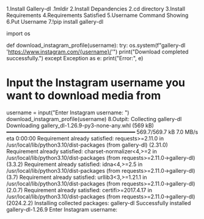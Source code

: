 1.Install Gallery-dl    .1mldir <directory>
2.Install Depandencies   2.cd directory 
3.Install Requirements 
4.Requirements Satisfied 
5.Username Command Showing 
6.Put Username 
7.!pip install gallery-dl

import os

def download_instagram_profile(username):
    try:
        os.system(f"gallery-dl 'https://www.instagram.com/{username}/'")
        print("Download completed successfully.")
    except Exception as e:
        print("Error:", e)

# Input the Instagram username you want to download media from
username = input("Enter Instagram username: ")
download_instagram_profile(username)
8.Outpit: Collecting gallery-dl
  Downloading gallery_dl-1.26.9-py3-none-any.whl (569 kB)
     ━━━━━━━━━━━━━━━━━━━━━━━━━━━━━━━━━━━━━━━━ 569.7/569.7 kB 7.0 MB/s eta 0:00:00
Requirement already satisfied: requests>=2.11.0 in /usr/local/lib/python3.10/dist-packages (from gallery-dl) (2.31.0)
Requirement already satisfied: charset-normalizer<4,>=2 in /usr/local/lib/python3.10/dist-packages (from requests>=2.11.0->gallery-dl) (3.3.2)
Requirement already satisfied: idna<4,>=2.5 in /usr/local/lib/python3.10/dist-packages (from requests>=2.11.0->gallery-dl) (3.7)
Requirement already satisfied: urllib3<3,>=1.21.1 in /usr/local/lib/python3.10/dist-packages (from requests>=2.11.0->gallery-dl) (2.0.7)
Requirement already satisfied: certifi>=2017.4.17 in /usr/local/lib/python3.10/dist-packages (from requests>=2.11.0->gallery-dl) (2024.2.2)
Installing collected packages: gallery-dl
Successfully installed gallery-dl-1.26.9
Enter Instagram username: 
